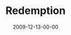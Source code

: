 ---
layout: message
category: message
series: "Redemption"
title: "Redemption"
date: 2009-12-13-00-00
message_id: 594
---